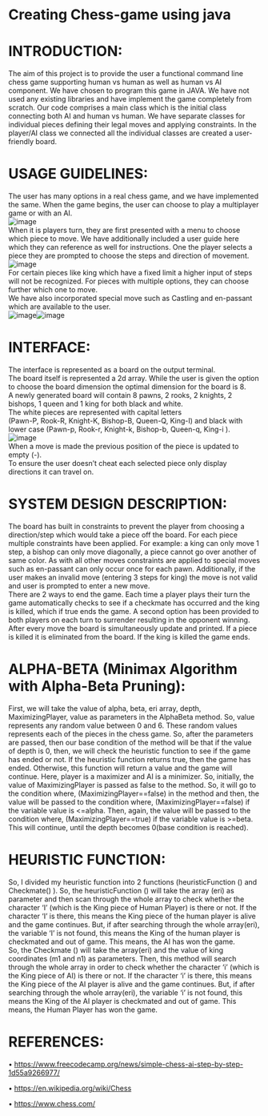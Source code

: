 # Creating Chess-game using java 
# INTRODUCTION:
The aim of this project is to provide the user a functional command line chess game supporting human vs human as well as human vs AI component. We have chosen to program this game in JAVA. We have not used any existing libraries and have implement the game completely from scratch. Our code comprises a main class which is the initial class connecting both AI and human vs human. We have separate classes for individual pieces defining their legal moves and applying constraints. In the player/AI class we connected all the individual classes are created a user-friendly board.
# USAGE GUIDELINES:
The user has many options in a real chess game, and we have implemented the same. When the game begins, the user can choose to play a multiplayer game or with an AI.</br>
![image](https://user-images.githubusercontent.com/97821295/187525527-2619fd53-bef2-4e2a-b992-a0dc4be5d347.png)</br>
When it is players turn, they are first presented with a menu to choose which piece to move. We have additionally included a user guide here which they can reference as well for instructions. One the player selects a piece they are prompted to choose the steps and direction of movement.</br>
![image](https://user-images.githubusercontent.com/97821295/187525689-d99bff32-9c5a-44ce-8ee8-8a8ebb19e988.png)</br>
For certain pieces like king which have a fixed limit a higher input of steps will not be recognized. For pieces with multiple options, they can choose further which one to move.</br>
We have also incorporated special move such as Castling and en-passant which are available to the user.</br>
![image](https://user-images.githubusercontent.com/97821295/187525969-03b32e47-d192-406d-a5b6-cfaba26528d7.png)![image](https://user-images.githubusercontent.com/97821295/187526006-580e0951-51d0-49ab-8c48-1236854f5aff.png)</br>
# INTERFACE:
The interface is represented as a board on the output terminal. </br>
The board itself is represented a 2d array. While the user is given the option to choose the board dimension the optimal dimension for the board is 8.</br>
 A newly generated board will contain 8 pawns, 2 rooks, 2 knights, 2 bishops, 1 queen and 1 king for both black and white. </br>
The white pieces are represented with capital letters </br>
(Pawn-P, Rook-R, Knight-K, Bishop-B, Queen-Q, King-I) and black with </br>
lower case (Pawn-p, Rook-r, Knight-k, Bishop-b, Queen-q, King-i ).</br>
![image](https://user-images.githubusercontent.com/97821295/187526371-879f7d45-a6c1-40ae-8fcf-86f40a5a58e4.png)</br>
When a move is made the previous position of the piece is updated to empty (-). </br>
To ensure the user doesn’t cheat each selected piece only display directions it can travel on.</br>
# SYSTEM DESIGN DESCRIPTION:
The board has built in constraints to prevent the player from choosing a direction/step which would take a piece off the board. For each piece multiple constraints have been applied. For example: a king can only move 1 step, a bishop can only move diagonally, a piece cannot go over another of same color. As with all other moves constraints are applied to special moves such as en-passant can only occur once for each pawn. Additionally, if the user makes an invalid move (entering 3 steps for king) the move is not valid and user is prompted to enter a new move.</br>
There are 2 ways to end the game. Each time a player plays their turn the game automatically checks to see if a checkmate has occurred and the king is killed, which if true ends the game. A second option has been provided to both players on each turn to surrender resulting in the opponent winning. After every move the board is simultaneously update and printed. If a piece is killed it is eliminated from the board. If the king is killed the game ends.</br>
# ALPHA-BETA (Minimax Algorithm with Alpha-Beta Pruning):
First, we will take the value of alpha, beta, eri array, depth, MaximizingPlayer, value as parameters in the AlphaBeta method. So, value represents any random value between 0 and 6. These random values represents each of the pieces in the chess game.
So, after the parameters are passed, then our base condition of the method will be that if the value of depth is 0, then, we will check the heuristic function to see if the game has ended or not. If the heuristic function returns true, then the game has ended. Otherwise, this function will return a value and the game will continue.
Here, player is a maximizer and AI is a minimizer. So, initially, the value of MaximizingPlayer is passed as false to the method. So, it will go to the condition where, (MaximizingPlayer==false) in the method and then, the value will be passed to the condition where, (MaximizingPlayer==false) if the variable value is <=alpha. Then, again, the value will be passed to the condition where, (MaximizingPlayer==true) if the variable value is >=beta. This will continue, until the depth becomes 0(base condition is reached). 
# HEURISTIC FUNCTION:
So, I divided my heuristic function into 2 functions (heuristicFunction () and Checkmate() ).
So, the heuristicFunction () will take the array (eri) as parameter and then scan through the whole array to check whether the character ‘I’ (which is the King piece of Human Player) is there or not. If the character ‘I’ is there, this means the King piece of the human player is alive and the game continues. But, if after searching through the whole array(eri), the variable ‘I’ is not found, this means the King of the human player is checkmated and out of game. This means, the AI has won the game.</br>
So, the Checkmate () will take the array(eri) and the value of king coordinates (m1 and n1) as parameters. Then, this method will search through the whole array in order to check whether the character ‘i’ (which is the King piece of AI) is there or not. If the character ‘i’ is there, this means the King piece of the AI player is alive and the game continues. But, if after searching through the whole array(eri), the variable ‘i’ is not found, this means the King of the AI player is checkmated and out of game. This means, the Human Player has won the game.</br>
# REFERENCES:
•	https://www.freecodecamp.org/news/simple-chess-ai-step-by-step-1d55a9266977/</br>

•	https://en.wikipedia.org/wiki/Chess</br>

•	https://www.chess.com/




